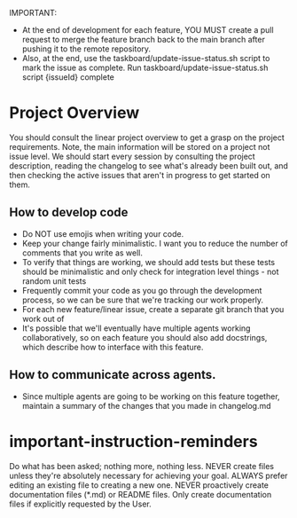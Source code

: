 IMPORTANT:
- At the end of development for each feature, YOU MUST create a pull request to merge the feature branch back to the main branch after pushing it to the remote repository.
- Also, at the end, use the taskboard/update-issue-status.sh script to mark the issue as complete.
        Run taskboard/update-issue-status.sh script {issueId} complete

# Project Overview
You should consult the linear project overview to get a grasp on the project requirements. Note, the main information will be stored on a project not issue level. We should start every session by consulting the project description, reading the changelog to see what's already been built out, and then checking the active issues that aren't in progress to get started on them.

## How to develop code
- Do NOT use emojis when writing your code.
- Keep your change fairly minimalistic. I want you to reduce the number of comments that you write as well. 
- To verify that things are working, we should add tests but these tests should be minimalistic and only check for integration level things - not random unit tests
- Frequently commit your code as you go through the development process, so we can be sure that we're tracking our work properly. 
- For each new feature/linear issue, create a separate git branch that you work out of
- It's possible that we'll eventually have multiple agents working collaboratively, so on each feature you should also add docstrings, which describe how to interface with this feature.

## How to communicate across agents. 
- Since multiple agents are going to be working on this feature together, maintain a summary of the changes that you made in changelog.md


# important-instruction-reminders
Do what has been asked; nothing more, nothing less.
NEVER create files unless they're absolutely necessary for achieving your goal.
ALWAYS prefer editing an existing file to creating a new one.
NEVER proactively create documentation files (*.md) or README files. Only create documentation files if explicitly requested by the User.
